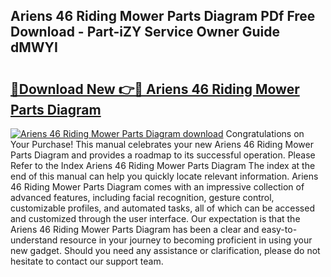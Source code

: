 ## Ariens 46 Riding Mower Parts Diagram PDf Free Download - Part-iZY Service Owner Guide dMWYI

# <h2><a href="http://dfm7oat.blite.top/?on=Ariens+46+Riding+Mower+Parts+Diagram">🔗Download New 👉🔴 Ariens 46 Riding Mower Parts Diagram</a></h2>

[![Ariens 46 Riding Mower Parts Diagram download](https://i.imgur.com/lujVjoI.png)](http://dfm7oat.blite.top/?on=Ariens+46+Riding+Mower+Parts+Diagram)
Congratulations on Your Purchase! This manual celebrates your new Ariens 46 Riding Mower Parts Diagram and provides a roadmap to its successful operation. Please Refer to the Index Ariens 46 Riding Mower Parts Diagram The index at the end of this manual can help you quickly locate relevant information. Ariens 46 Riding Mower Parts Diagram comes with an impressive collection of advanced features, including facial recognition, gesture control, customizable profiles, and automated tasks, all of which can be accessed and customized through the user interface. Our expectation is that the Ariens 46 Riding Mower Parts Diagram has been a clear and easy-to-understand resource in your journey to becoming proficient in using your new gadget. Should you need any assistance or clarification, please do not hesitate to contact our support team.
